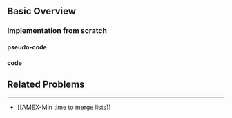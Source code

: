 ## Basic Overview

### Implementation from scratch
#### pseudo-code

#### code

## Related Problems
---
- [[AMEX-Min time to merge lists]]

